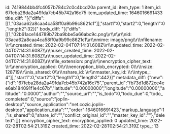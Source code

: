 id: 7419844bb4fc4057b784c2c0c4bcd20a
parent_id: 
item_type: 1
item_id: 67feba28da2a49fda7cb45b742a16c75
item_updated_time: 1646016691433
title_diff: "[{\"diffs\":[[1,\"03aca62a8caa4ca58ff0a9b99c8621c1\"]],\"start1\":0,\"start2\":0,\"length1\":0,\"length2\":32}]"
body_diff: "[{\"diffs\":[[1,\"02b61ace144789b72ba9bbe5a66abc9c.png\\\r\\\n\\\r\\\nid: 03aca62a8caa4ca58ff0a9b99c8621c1\\\r\\\nmime: image/png\\\r\\\nfilename: \\\r\\\ncreated_time: 2022-02-04T07:14:31.608Z\\\r\\\nupdated_time: 2022-02-04T07:14:31.608Z\\\r\\\nuser_created_time: 2022-02-04T07:14:31.608Z\\\r\\\nuser_updated_time: 2022-02-04T07:14:31.608Z\\\r\\\nfile_extension: png\\\r\\\nencryption_cipher_text: \\\r\\\nencryption_applied: 0\\\r\\\nencryption_blob_encrypted: 0\\\r\\\nsize: 128719\\\r\\\nis_shared: 0\\\r\\\nshare_id: \\\r\\\nmaster_key_id: \\\r\\\ntype_: 4\"]],\"start1\":0,\"start2\":0,\"length1\":0,\"length2\":442}]"
metadata_diff: {"new":{"id":"67feba28da2a49fda7cb45b742a16c75","parent_id":"fb73d1d872ce4ee6ab184091f1e4c67b","latitude":"0.00000000","longitude":"0.00000000","altitude":"0.0000","author":"","source_url":"","is_todo":0,"todo_due":0,"todo_completed":0,"source":"joplin-desktop","source_application":"net.cozic.joplin-desktop","application_data":"","order":1646016691423,"markup_language":1,"is_shared":0,"share_id":"","conflict_original_id":"","master_key_id":""},"deleted":[]}
encryption_cipher_text: 
encryption_applied: 0
updated_time: 2022-02-28T02:54:21.319Z
created_time: 2022-02-28T02:54:21.319Z
type_: 13